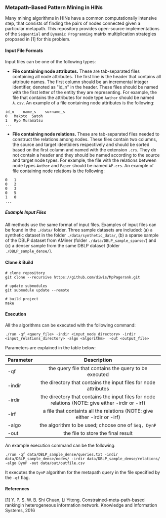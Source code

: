 ### Metapath-Based Pattern Mining in HINs

Many mining algorithms in HINs have a common computationally intensive step, that consists of finding the pairs of nodes connected given a particular metapath.
This repository provides open-source implementations of the `Sequential` and `Dynamic Programming` matrix multiplication strategies proposed in [1] for this problem.

#### Input File Formats

Input files can be one of the following types:

* **File containing node attributes.** These are tab-separated files containing all node attributes. The first line is the header that contains all attribute names. The first column should be an incremental integer identifier, denoted as "id_n" in the header. These files should be named with the first letter of the entity they are representing. For example, the file that contains the attributes for node type `Author` should be named `A.csv`. An example of a file containing node attributes is the following: 

```
id_n	name_s    surname_s
0	Makoto  Satoh
1	Ryo Muramatsu
...
```

* **File containing node relations.** These are tab-separated files needed to construct the relations among nodes. These files contain two columns, the source and target identidiers respectively and should be sorted based on the first column and named with the extension `.crs`. They do not contain a header and they should be named according to the source and target node types. For example, the file with the relations between node types `Author` and `Paper` should be named `AP.crs`. An example of file containing node relations is the following: 

```
0	1
0	2
0	3
0	5
1	0
...
```

##### Example Input Files

All methods use the same format of input files. Examples of input files can be found in the `./data/` folder. Three sample datasets are included: (a) a synthetic dataset in the folder `./data/synthetic_data/`, (b) a sparse sample of the DBLP dataset from AMiner (folder `./data/DBLP_sample_sparse/`) and (c) a denser sample from the same DBLP dataset (folder `./DBLP_sample_dense/`).



#### Clone & Build

```
# clone repository
git clone --recursive https://github.com/diwis/MpPagerank.git

# update submodules
git submodule update --remote

# build project
make
```

#### Execution

All the algorithms can be executed with the following command: 

```
./run -qf <query_file> -indir <input_node_directory> -irdir <input_relations_directory> -algo <algorithm>  -out <output_file>
```

Parameters are explained in the table below:

| Parameter   |      Description      |
|----------|:-------------:|
| -qf |  the query file that contains the query to be executed |
| -indir |    the directory that contains the input files for node attributes    |
| -irdir | the directory that contains the input files for node relations (NOTE: give either -irdir or -irf) |
| -irf | a file that containts all the relations (NOTE: give either -irdir or -irf) |
| -algo | the algorithm to be used; choose one of `Seq, DynP` |
| -out | the file to store the final result |

An example execution command can be the following: 
```
./run -qf data/DBLP_sample_dense/queries.txt -indir data/DBLP_sample_dense/nodes/ -irdir data/DBLP_sample_dense/relations/ -algo DynP -out data/out/outfile.csv
```

It executes the `DynP` algorithm for the metapath query in the file specified by the `-qf` flag.

#### References
[1] Y. P. S. W. B. Shi Chuan, Li Yitong. Constrained-meta-path-based rankingin heterogeneous information network. Knowledge and Information Systems, 2016
